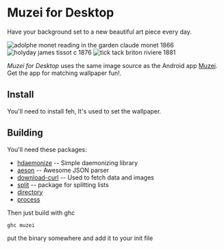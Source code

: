 Muzei for Desktop
=============
Have your background set to a new beautiful art piece every day.

![adolphe monet reading in the garden claude monet 1866](https://github.com/davidrusu/muzei/raw/master/adolphe-monet-reading-in-the-garden-claude-monet-1866-200px.jpg)
![holyday james tissot c 1876](https://github.com/davidrusu/muzei/raw/master/holyday-james-tissot-c-1876-200px.jpg)
![tick tack briton riviere 1881](https://github.com/davidrusu/muzei/raw/master/tick-tack-briton-riviere-1881-200px.jpg)

*Muzei for Desktop* uses the same image source as the Android app [Muzei](https://play.google.com/store/apps/details?id=net.nurik.roman.muzei&hl=en).
Get the app for matching wallpaper fun!.


Install
-------
You'll need to install feh, It's used to set the wallpaper.

Building
--------

You'll need these packages:
  - [hdaemonize](http://hackage.haskell.org/package/hdaemonize-0.4) -- Simple daemonizing library
  - [aeson](http://hackage.haskell.org/package/aeson-0.6.1.0) -- Awesome JSON parser
  - [download-curl](http://hackage.haskell.org/package/download-curl) -- Used to fetch data and images
  - [split](http://hackage.haskell.org/package/split) -- package for splitting lists
  - [directory](http://hackage.haskell.org/package/directory)
  - [process](http://hackage.haskell.org/package/process)

Then just build with ghc

    ghc muzei

put the binary somewhere and add it to your init file

